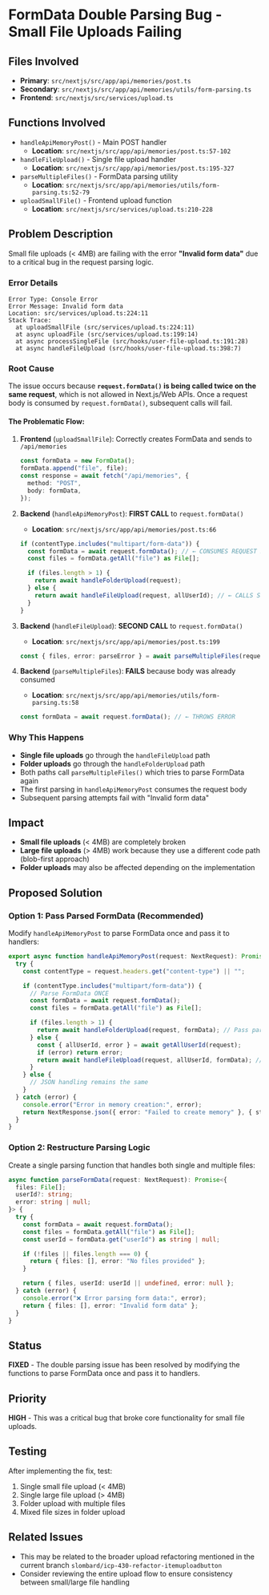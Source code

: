 # FormData Double Parsing Bug - Small File Uploads Failing

## Files Involved

- **Primary**: `src/nextjs/src/app/api/memories/post.ts`
- **Secondary**: `src/nextjs/src/app/api/memories/utils/form-parsing.ts`
- **Frontend**: `src/nextjs/src/services/upload.ts`

## Functions Involved

- `handleApiMemoryPost()` - Main POST handler
  - **Location**: `src/nextjs/src/app/api/memories/post.ts:57-102`
- `handleFileUpload()` - Single file upload handler
  - **Location**: `src/nextjs/src/app/api/memories/post.ts:195-327`
- `parseMultipleFiles()` - FormData parsing utility
  - **Location**: `src/nextjs/src/app/api/memories/utils/form-parsing.ts:52-79`
- `uploadSmallFile()` - Frontend upload function
  - **Location**: `src/nextjs/src/services/upload.ts:210-228`

## Problem Description

Small file uploads (< 4MB) are failing with the error **"Invalid form data"** due to a critical bug in the request parsing logic.

### Error Details

```
Error Type: Console Error
Error Message: Invalid form data
Location: src/services/upload.ts:224:11
Stack Trace:
  at uploadSmallFile (src/services/upload.ts:224:11)
  at async uploadFile (src/services/upload.ts:199:14)
  at async processSingleFile (src/hooks/user-file-upload.ts:191:28)
  at async handleFileUpload (src/hooks/user-file-upload.ts:398:7)
```

### Root Cause

The issue occurs because **`request.formData()` is being called twice on the same request**, which is not allowed in Next.js/Web APIs. Once a request body is consumed by `request.formData()`, subsequent calls will fail.

#### The Problematic Flow:

1. **Frontend** (`uploadSmallFile`): Correctly creates FormData and sends to `/api/memories`

   ```typescript
   const formData = new FormData();
   formData.append("file", file);
   const response = await fetch("/api/memories", {
     method: "POST",
     body: formData,
   });
   ```

2. **Backend** (`handleApiMemoryPost`): **FIRST CALL** to `request.formData()`

   - **Location**: `src/nextjs/src/app/api/memories/post.ts:66`

   ```typescript
   if (contentType.includes("multipart/form-data")) {
     const formData = await request.formData(); // ← CONSUMES REQUEST BODY
     const files = formData.getAll("file") as File[];

     if (files.length > 1) {
       return await handleFolderUpload(request);
     } else {
       return await handleFileUpload(request, allUserId); // ← CALLS SECOND PARSING
     }
   }
   ```

3. **Backend** (`handleFileUpload`): **SECOND CALL** to `request.formData()`

   - **Location**: `src/nextjs/src/app/api/memories/post.ts:199`

   ```typescript
   const { files, error: parseError } = await parseMultipleFiles(request);
   ```

4. **Backend** (`parseMultipleFiles`): **FAILS** because body was already consumed

   - **Location**: `src/nextjs/src/app/api/memories/utils/form-parsing.ts:58`

   ```typescript
   const formData = await request.formData(); // ← THROWS ERROR
   ```

### Why This Happens

- **Single file uploads** go through the `handleFileUpload` path
- **Folder uploads** go through the `handleFolderUpload` path
- Both paths call `parseMultipleFiles()` which tries to parse FormData again
- The first parsing in `handleApiMemoryPost` consumes the request body
- Subsequent parsing attempts fail with "Invalid form data"

## Impact

- **Small file uploads** (< 4MB) are completely broken
- **Large file uploads** (> 4MB) work because they use a different code path (blob-first approach)
- **Folder uploads** may also be affected depending on the implementation

## Proposed Solution

### Option 1: Pass Parsed FormData (Recommended)

Modify `handleApiMemoryPost` to parse FormData once and pass it to handlers:

```typescript
export async function handleApiMemoryPost(request: NextRequest): Promise<NextResponse> {
  try {
    const contentType = request.headers.get("content-type") || "";

    if (contentType.includes("multipart/form-data")) {
      // Parse FormData ONCE
      const formData = await request.formData();
      const files = formData.getAll("file") as File[];

      if (files.length > 1) {
        return await handleFolderUpload(request, formData); // Pass parsed data
      } else {
        const { allUserId, error } = await getAllUserId(request);
        if (error) return error;
        return await handleFileUpload(request, allUserId, formData); // Pass parsed data
      }
    } else {
      // JSON handling remains the same
    }
  } catch (error) {
    console.error("Error in memory creation:", error);
    return NextResponse.json({ error: "Failed to create memory" }, { status: 500 });
  }
}
```

### Option 2: Restructure Parsing Logic

Create a single parsing function that handles both single and multiple files:

```typescript
async function parseFormData(request: NextRequest): Promise<{
  files: File[];
  userId?: string;
  error: string | null;
}> {
  try {
    const formData = await request.formData();
    const files = formData.getAll("file") as File[];
    const userId = formData.get("userId") as string | null;

    if (!files || files.length === 0) {
      return { files: [], error: "No files provided" };
    }

    return { files, userId: userId || undefined, error: null };
  } catch (error) {
    console.error("❌ Error parsing form data:", error);
    return { files: [], error: "Invalid form data" };
  }
}
```

## Status

**FIXED** - The double parsing issue has been resolved by modifying the functions to parse FormData once and pass it to handlers.

## Priority

**HIGH** - This was a critical bug that broke core functionality for small file uploads.

## Testing

After implementing the fix, test:

1. Single small file upload (< 4MB)
2. Single large file upload (> 4MB)
3. Folder upload with multiple files
4. Mixed file sizes in folder upload

## Related Issues

- This may be related to the broader upload refactoring mentioned in the current branch `slombard/icp-430-refactor-itemuploadbutton`
- Consider reviewing the entire upload flow to ensure consistency between small/large file handling
